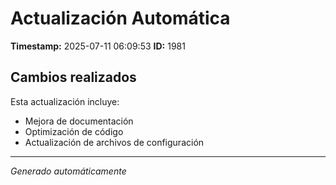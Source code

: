# Actualización Automática

**Timestamp:** 2025-07-11 06:09:53
**ID:** 1981

## Cambios realizados

Esta actualización incluye:
- Mejora de documentación
- Optimización de código
- Actualización de archivos de configuración

---
*Generado automáticamente*
